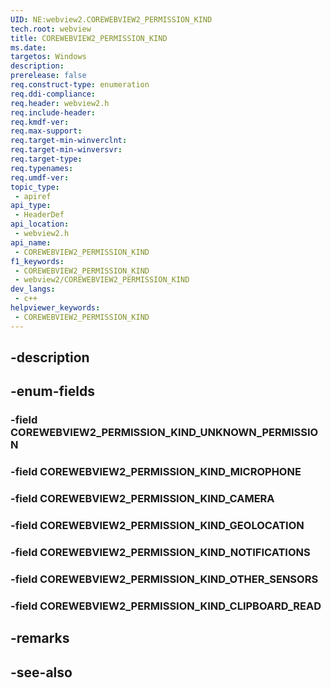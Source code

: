 ```yaml
---
UID: NE:webview2.COREWEBVIEW2_PERMISSION_KIND
tech.root: webview
title: COREWEBVIEW2_PERMISSION_KIND
ms.date: 
targetos: Windows
description: 
prerelease: false
req.construct-type: enumeration
req.ddi-compliance: 
req.header: webview2.h
req.include-header: 
req.kmdf-ver: 
req.max-support: 
req.target-min-winverclnt: 
req.target-min-winversvr: 
req.target-type: 
req.typenames: 
req.umdf-ver: 
topic_type:
 - apiref
api_type:
 - HeaderDef
api_location:
 - webview2.h
api_name:
 - COREWEBVIEW2_PERMISSION_KIND
f1_keywords:
 - COREWEBVIEW2_PERMISSION_KIND
 - webview2/COREWEBVIEW2_PERMISSION_KIND
dev_langs:
 - c++
helpviewer_keywords:
 - COREWEBVIEW2_PERMISSION_KIND
---
```


## -description

## -enum-fields

### -field COREWEBVIEW2_PERMISSION_KIND_UNKNOWN_PERMISSION

### -field COREWEBVIEW2_PERMISSION_KIND_MICROPHONE

### -field COREWEBVIEW2_PERMISSION_KIND_CAMERA

### -field COREWEBVIEW2_PERMISSION_KIND_GEOLOCATION

### -field COREWEBVIEW2_PERMISSION_KIND_NOTIFICATIONS

### -field COREWEBVIEW2_PERMISSION_KIND_OTHER_SENSORS

### -field COREWEBVIEW2_PERMISSION_KIND_CLIPBOARD_READ

## -remarks

## -see-also

